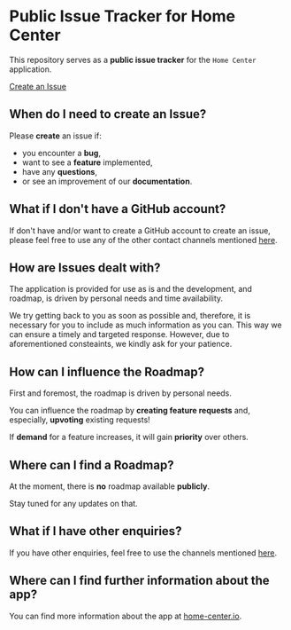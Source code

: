 # Public Issue Tracker for Home Center

This repository serves as a **public issue tracker** for the `Home Center` application.

[Create an Issue](https://github.com/home-center/public-issues/issues/new/choose)

## When do I need to create an Issue?

Please **create** an issue if:
- you encounter a **bug**,
- want to see a **feature** implemented,
- have any **questions**,
- or see an improvement of our **documentation**.

## What if I don't have a GitHub account?

If don't have and/or want to create a GitHub account to create an issue, please feel free to use any of the other contact channels mentioned [here](https://home-center.io/about).

## How are Issues dealt with?

The application is provided for use as is and the development, and roadmap, is driven by personal needs and time availability.

We try getting back to you as soon as possible and, therefore, it is necessary for you to include as much information as you can. This way we can ensure a timely and targeted response.
However, due to aforementioned consteaints, we kindly ask for your patience.

## How can I influence the Roadmap?

First and foremost, the roadmap is driven by personal needs.

You can influence the roadmap by **creating feature requests** and, especially, **upvoting** existing requests!

If **demand** for a feature increases, it will gain **priority** over others.

## Where can I find a Roadmap?

At the moment, there is **no** roadmap available **publicly**.

Stay tuned for any updates on that.

## What if I have other enquiries?

If you have other enquiries, feel free to use the channels mentioned [here](https://home-center.io/about).

## Where can I find further information about the app?

You can find more information about the app at [home-center.io](https://home-center.io).
